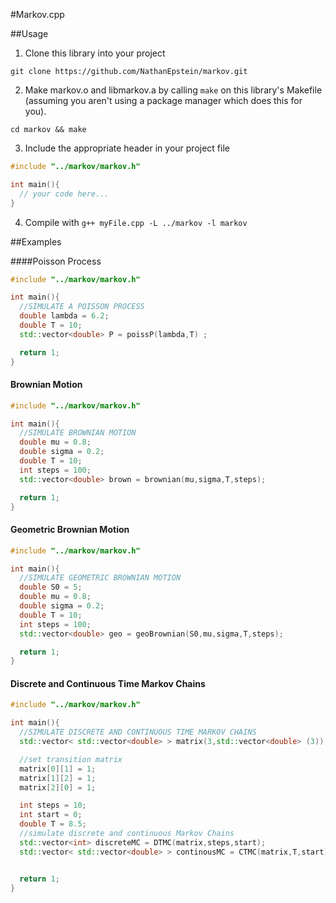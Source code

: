 #Markov.cpp

##Usage

1) Clone this library into your project

`git clone https://github.com/NathanEpstein/markov.git`

2) Make markov.o and libmarkov.a by calling `make` on this library's Makefile (assuming you aren't using a package manager which does this for you).

`cd markov && make`

3) Include the appropriate header in your project file

```c++
#include "../markov/markov.h"

int main(){
  // your code here...
}
```

4) Compile with `g++ myFile.cpp -L ../markov -l markov`

##Examples

####Poisson Process
```c++
#include "../markov/markov.h"

int main(){
  //SIMULATE A POISSON PROCESS
  double lambda = 6.2;
  double T = 10;
  std::vector<double> P = poissP(lambda,T) ;

  return 1;
}
```

#### Brownian Motion
```c++
#include "../markov/markov.h"

int main(){
  //SIMULATE BROWNIAN MOTION
  double mu = 0.8;
  double sigma = 0.2;
  double T = 10;
  int steps = 100;
  std::vector<double> brown = brownian(mu,sigma,T,steps);

  return 1;
}
```

#### Geometric Brownian Motion
```c++
#include "../markov/markov.h"

int main(){
  //SIMULATE GEOMETRIC BROWNIAN MOTION
  double S0 = 5;
  double mu = 0.8;
  double sigma = 0.2;
  double T = 10;
  int steps = 100;
  std::vector<double> geo = geoBrownian(S0,mu,sigma,T,steps);

  return 1;
}
```

#### Discrete and Continuous Time Markov Chains
```c++
#include "../markov/markov.h"

int main(){
  //SIMULATE DISCRETE AND CONTINUOUS TIME MARKOV CHAINS
  std::vector< std::vector<double> > matrix(3,std::vector<double> (3)); //initializes a 3x3 matrix with zeros

  //set transition matrix
  matrix[0][1] = 1;
  matrix[1][2] = 1;
  matrix[2][0] = 1;

  int steps = 10;
  int start = 0;
  double T = 8.5;
  //simulate discrete and continuous Markov Chains
  std::vector<int> discreteMC = DTMC(matrix,steps,start);
  std::vector< std::vector<double> > continousMC = CTMC(matrix,T,start);


  return 1;
}
```



